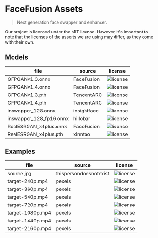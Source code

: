 FaceFusion Assets
=================

> Next generation face swapper and enhancer.

Our project is licensed under the MIT license. However, it's important to note that the licenses of the asserts we are using may differ, as they come with their own.


Models
------

| file | source | license |
|-|-|-|
| GFPGANv1.3.onnx | FaceFusion | ![license](https://img.shields.io/badge/license-Apache_2.0-green.svg) |
| GFPGANv1.4.onnx | FaceFusion | ![license](https://img.shields.io/badge/license-Apache_2.0-green.svg) |
| GFPGANv1.3.pth | TencentARC | ![license](https://img.shields.io/badge/license-Apache_2.0-green.svg) |
| GFPGANv1.4.pth | TencentARC | ![license](https://img.shields.io/badge/license-Apache_2.0-green.svg) |
| inswapper_128.onnx | insightface | ![license](https://img.shields.io/badge/license-non_commercial-red) |
| inswapper_128_fp16.onnx | hillobar | ![license](https://img.shields.io/badge/license-non_commercial-red) |
| RealESRGAN_x4plus.onnx | FaceFusion | ![license](https://img.shields.io/badge/license-BSD_3--Clause-blue.svg) |
| RealESRGAN_x4plus.pth | xinntao | ![license](https://img.shields.io/badge/license-BSD_3--Clause-blue.svg) |


Examples
--------

| file | source | license |
|-|-|-|
| source.jpg | thispersondoesnotexist | ![license](https://img.shields.io/badge/license-free_to_use-green) |
| target-240p.mp4 | pexels | ![license](https://img.shields.io/badge/license-free_to_use-green) |
| target-360p.mp4 | pexels | ![license](https://img.shields.io/badge/license-free_to_use-green) |
| target-540p.mp4 | pexels | ![license](https://img.shields.io/badge/license-free_to_use-green) |
| target-720p.mp4 | pexels | ![license](https://img.shields.io/badge/license-free_to_use-green) |
| target-1080p.mp4 | pexels | ![license](https://img.shields.io/badge/license-free_to_use-green) |
| target-1440p.mp4 | pexels | ![license](https://img.shields.io/badge/license-free_to_use-green) |
| target-2160p.mp4 | pexels | ![license](https://img.shields.io/badge/license-free_to_use-green) |

